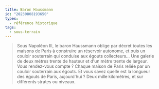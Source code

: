 ```yaml
---
title: Baron Haussmann
id: "20230808193650"
types:
  - référence historique
tags:
  - sous-terrain
---
```




>Sous Napoléon III, le baron Haussmann oblige par décret toutes les maisons de Paris à construire un réservoir autonome, et puis un couloir souterrain qui conduise aux égouts collecteurs... Une galerie de deux mètres trente de hauteur et d'un mètre trente de largeur. Vous rendez-vous compte ? Chaque maison de Paris reliée par un
couloir souterrain aux égouts. Et vous savez quelle est la longueur des égouts de Paris, aujourd'hui ? Deux mille kilomètres, et sur différents strates ou niveaux.